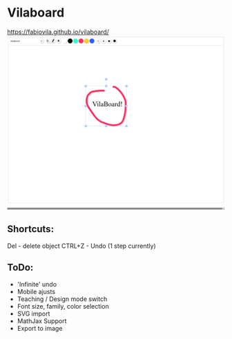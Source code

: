 # Vilaboard
https://fabiovila.github.io/vilaboard/
![Screenshot](https://github.com/fabiovila/vilaboard/blob/gh-pages/imgs/screenshot.png)


## Shortcuts:
Del     - delete object
CTRL+Z  - Undo (1 step currently)

## ToDo:
- 'Infinite' undo
- Mobile ajusts
- Teaching / Design mode switch
- Font size, family, color selection
- SVG import
- MathJax Support
- Export to image